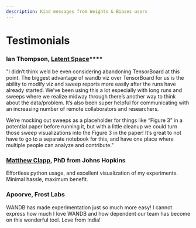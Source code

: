 ```yaml
---
description: Kind messages from Weights & Biases users
---
```


# Testimonials

### **Ian Thompson,** [**Latent Space**](https://www.latentspace.co/)\*\*\*\*

"I didn’t think we’d be even considering abandoning TensorBoard at this point. The biggest advantage of wandb viz over TensorBoard for us is the ability to modify viz and sweep reports more easily after the runs have already started. We’ve been using this a lot especially with long runs and sweeps where we realize midway through there’s another way to think about the data/problem. It’s also been super helpful for communicating with an increasing number of remote collaborators and researchers. 

We’re mocking out sweeps as a placeholder for things like “Figure 3” in a potential paper before running it, but with a little cleanup we could turn those sweep visualizations into the Figure 3 in the paper! It’s great to not have to go to a separate notebook for this, and have one place where multiple people can analyze and contribute."

### [Matthew Clapp](https://itsayellow.com/), PhD from Johns Hopkins

Effortless python usage, and excellent visualization of my experiments. Minimal hassle, maximum benefit.

### Apoorve, Frost Labs

WANDB has made experimentation just so much more easy! I cannot express how much I love WANDB and how dependent our team has become on this wonderful tool. Love from India!

